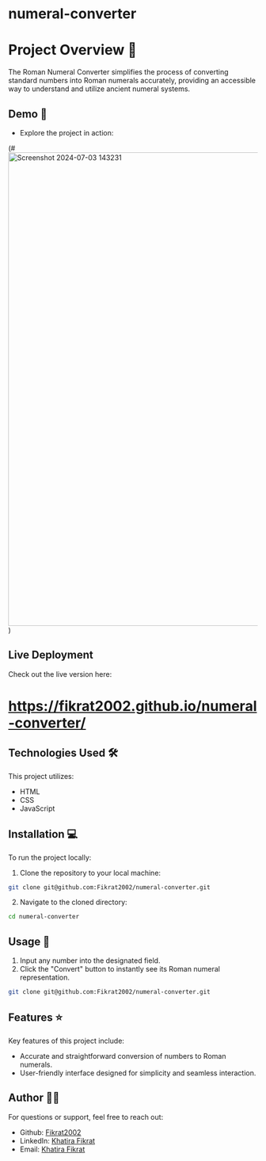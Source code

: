 # numeral-converter

# Project Overview 📝

The Roman Numeral Converter simplifies the process of converting standard numbers into Roman numerals accurately, providing an accessible way to understand and utilize ancient numeral systems.



## Demo 📸

- Explore the project in action:

(#<img width="956" alt="Screenshot 2024-07-03 143231" src="https://github.com/Fikrat2002/numeral-converter/assets/168417613/dd5112b0-772d-4951-8a65-c7f7021d82c1">
)

## Live Deployment
Check out the live version here: 

# https://fikrat2002.github.io/numeral-converter/


## Technologies Used 🛠️
This project utilizes:

- HTML
- CSS
- JavaScript

## Installation 💻
To run the project locally:

1. Clone the repository to your local machine:

```bash
git clone git@github.com:Fikrat2002/numeral-converter.git
```

2. Navigate to the cloned directory:

```bash
cd numeral-converter
```

## Usage 🎯

1. Input any number into the designated field.
2. Click the "Convert" button to instantly see its Roman numeral representation.


```bash
git clone git@github.com:Fikrat2002/numeral-converter.git
```
## Features ⭐
Key features of this project include:

- Accurate and straightforward conversion of numbers to Roman numerals.
- User-friendly interface designed for simplicity and seamless interaction.

## Author 👩‍💻
For questions or support, feel free to reach out:

- Github: [Fikrat2002](https://github.com/Fikrat2002)
- LinkedIn: [Khatira Fikrat](https://www.linkedin.com/in/khatira-fikrat-671404311)
- Email: [Khatira Fikrat](fekratkhatira@gmail.com)